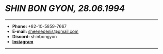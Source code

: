# ***SHIN BON GYON, 28.06.1994***

---

* **Phone:** +82-10-5859-7667
* **E-mail:** sheenedenis@gmail.com
* **Discord:** shinbongyon
* [**Instagram**](https://www.instagram.com/shin.bongyon/ "Instagram")

---